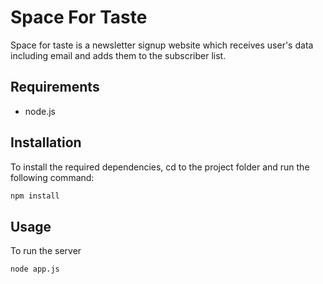 # Space For Taste
Space for taste is a newsletter signup website which receives user's data including email and adds them to the subscriber list.

## Requirements
* node.js

## Installation
To install the required dependencies, cd to the project folder and run the following command:
```bash
npm install
```

## Usage
To run the server
```bash
node app.js
```

